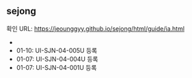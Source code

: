 ## sejong

확인 URL: https://jeounggyy.github.io/sejong/html/guide/ia.html

-
- 01-10: UI-SJN-04-005U 등록
- 01-07: UI-SJN-04-004U 등록
- 01-07: UI-SJN-04-001U 등록
